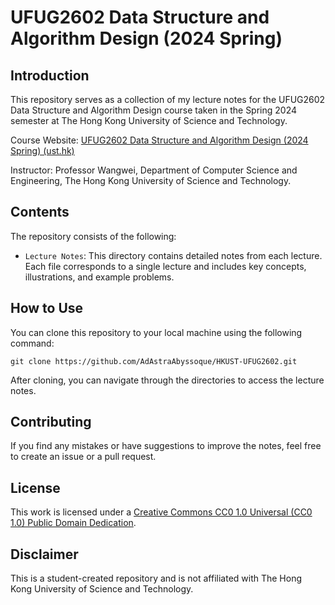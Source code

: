 # UFUG2602 Data Structure and Algorithm Design (2024 Spring)

## Introduction

This repository serves as a collection of my lecture notes for the UFUG2602 Data Structure and Algorithm Design course taken in the Spring 2024 semester at The Hong Kong University of Science and Technology.

Course Website: [UFUG2602 Data Structure and Algorithm Design (2024 Spring) (ust.hk)](https://www.cse.ust.hk/~weiwcs/UFUG2602/)

Instructor: Professor Wangwei, Department of Computer Science and Engineering, The Hong Kong University of Science and Technology.

## Contents

The repository consists of the following:

- `Lecture Notes`: This directory contains detailed notes from each lecture. Each file corresponds to a single lecture and includes key concepts, illustrations, and example problems.

## How to Use

You can clone this repository to your local machine using the following command:

```
git clone https://github.com/AdAstraAbyssoque/HKUST-UFUG2602.git
```

After cloning, you can navigate through the directories to access the lecture notes.

## Contributing

If you find any mistakes or have suggestions to improve the notes, feel free to create an issue or a pull request.

## License

This work is licensed under a [Creative Commons CC0 1.0 Universal (CC0 1.0) Public Domain Dedication](https://creativecommons.org/publicdomain/zero/1.0/).

## Disclaimer

This is a student-created repository and is not affiliated with The Hong Kong University of Science and Technology.

